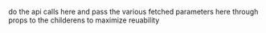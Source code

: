 do the api calls here and pass the various fetched parameters here through props to the childerens to maximize reuability 
